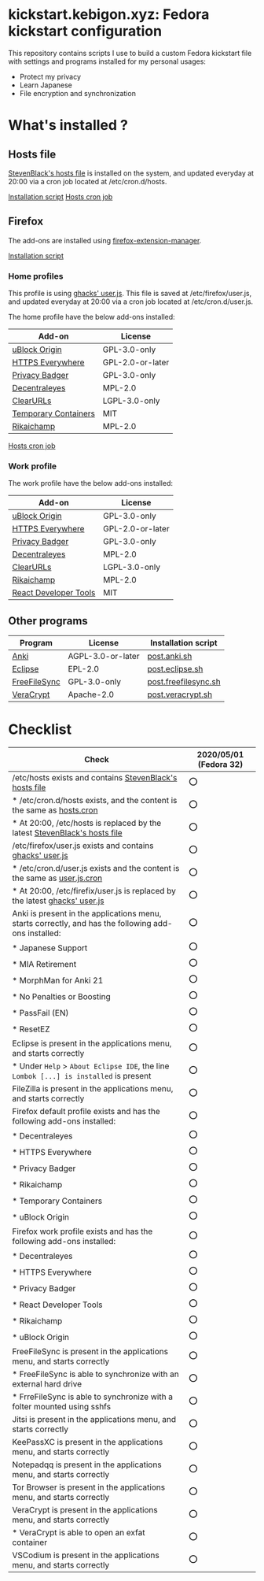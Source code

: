 # kickstart.kebigon.xyz: Fedora kickstart configuration

This repository contains scripts I use to build a custom Fedora kickstart file with settings and programs installed for my personal usages:
* Protect my privacy
* Learn Japanese
* File encryption and synchronization


# What's installed ?

## Hosts file

[StevenBlack's hosts file] is installed on the system, and updated everyday at 20:00 via a cron job located at /etc/cron.d/hosts.

[Installation script](_includes/post.hosts.sh)
[Hosts cron job](config/hosts.cron)

## Firefox

The add-ons are installed using [firefox-extension-manager].

[Installation script](_includes/post.firefox.sh)

### Home profiles

This profile is using [ghacks' user.js]. This file is saved at /etc/firefox/user.js, and updated everyday at 20:00 via a cron job located at /etc/cron.d/user.js.

The home profile have the below add-ons installed:

| Add-on                  | License          |
| ----------------------- | ---------------- |
| [uBlock Origin]         | GPL-3.0-only     |
| [HTTPS Everywhere]      | GPL-2.0-or-later |
| [Privacy Badger]        | GPL-3.0-only     |
| [Decentraleyes]         | MPL-2.0          |
| [ClearURLs]             | LGPL-3.0-only    |
| [Temporary Containers]  | MIT              |
| [Rikaichamp]            | MPL-2.0          |

[Hosts cron job](config/user.js.cron)

### Work profile

The work profile have the below add-ons installed:

| Add-on                  | License          |
| ----------------------- | ---------------- |
| [uBlock Origin]         | GPL-3.0-only     |
| [HTTPS Everywhere]      | GPL-2.0-or-later |
| [Privacy Badger]        | GPL-3.0-only     |
| [Decentraleyes]         | MPL-2.0          |
| [ClearURLs]             | LGPL-3.0-only    |
| [Rikaichamp]            | MPL-2.0          |
| [React Developer Tools] | MIT              |

## Other programs

| Program        | License           | Installation script                                    |
| -------------- | ----------------- | ------------------------------------------------------ |
| [Anki]         | AGPL-3.0-or-later | [post.anki.sh](_includes/post.anki.sh)                 |
| [Eclipse]      | EPL-2.0           | [post.eclipse.sh](_includes/post.eclipse.sh)           |
| [FreeFileSync] | GPL-3.0-only      | [post.freefilesync.sh](_includes/post.freefilesync.sh) |
| [VeraCrypt]    | Apache-2.0        | [post.veracrypt.sh](_includes/post.veracrypt.sh)       |


# Checklist

| Check                                                                                                | 2020/05/01 (Fedora 32) |
| ---------------------------------------------------------------------------------------------------- | ---------------------- |
| /etc/hosts exists and contains [StevenBlack's hosts file]                                            | :o:                    |
| * /etc/cron.d/hosts exists, and the content is the same as [hosts.cron](config/hosts.cron)           | :o:                    |
| * At 20:00, /etc/hosts is replaced by the latest [StevenBlack's hosts file]                          | :o:                    |
| /etc/firefox/user.js exists and contains [ghacks' user.js]                                           | :o:                    |
| * /etc/cron.d/user.js exists and the content is the same as [user.js.cron](config/user.js.cron)      | :o:                    |
| * At 20:00, /etc/firefix/user.js is replaced by the latest [ghacks' user.js]                         | :o:                    |
| Anki is present in the applications menu, starts correctly, and has the following add-ons installed: | :o:                    |
| * Japanese Support                                                                                   | :o:                    |
| * MIA Retirement                                                                                     | :o:                    |
| * MorphMan for Anki 21                                                                               | :o:                    |
| * No Penalties or Boosting                                                                           | :o:                    |
| * PassFail (EN)                                                                                      | :o:                    |
| * ResetEZ                                                                                            | :o:                    |
| Eclipse is present in the applications menu, and starts correctly                                    | :o:                    |
| * Under `Help` > `About Eclipse IDE`, the line `Lombok [...] is installed` is present                | :o:                    |
| FileZilla is present in the applications menu, and starts correctly                                  | :o:                    |
| Firefox default profile exists and has the following add-ons installed:                              | :o:                    |
| * Decentraleyes                                                                                      | :o:                    |
| * HTTPS Everywhere                                                                                   | :o:                    |
| * Privacy Badger                                                                                     | :o:                    |
| * Rikaichamp                                                                                         | :o:                    |
| * Temporary Containers                                                                               | :o:                    |
| * uBlock Origin                                                                                      | :o:                    |
| Firefox work profile exists and has the following add-ons installed:                                 | :o:                    |
| * Decentraleyes                                                                                      | :o:                    |
| * HTTPS Everywhere                                                                                   | :o:                    |
| * Privacy Badger                                                                                     | :o:                    |
| * React Developer Tools                                                                              | :o:                    |
| * Rikaichamp                                                                                         | :o:                    |
| * uBlock Origin                                                                                      | :o:                    |
| FreeFileSync is present in the applications menu, and starts correctly                               | :o:                    |
| * FreeFileSync is able to synchronize with an external hard drive                                    | :o:                    |
| * FrreFileSync is able to synchronize with a folter mounted using sshfs                              | :o:                    |
| Jitsi is present in the applications menu, and starts correctly                                      | :o:                    |
| KeePassXC is present in the applications menu, and starts correctly                                  | :o:                    |
| Notepadqq is present in the applications menu, and starts correctly                                  | :o:                    |
| Tor Browser is present in the applications menu, and starts correctly                                | :o:                    |
| VeraCrypt is present in the applications menu, and starts correctly                                  | :o:                    |
| * VeraCrypt is able to open an exfat container                                                       | :o:                    |
| VSCodium is present in the applications menu, and starts correctly                                   | :o:                    |

[StevenBlack's hosts file]: https://github.com/StevenBlack/hosts
[ghacks' user.js]: https://github.com/ghacksuserjs/ghacks-user.js

[firefox-extension-manager]: https://github.com/NicolasBernaerts/ubuntu-scripts
[uBlock Origin]: https://addons.mozilla.org/firefox/addon/ublock-origin
[HTTPS Everywhere]: https://addons.mozilla.org/firefox/addon/https-everywhere
[Privacy Badger]: https://addons.mozilla.org/firefox/addon/privacy-badger17
[Decentraleyes]: https://addons.mozilla.org/firefox/addon/decentraleyes
[ClearURLs]: https://addons.mozilla.org/firefox/addon/clearurls
[Temporary Containers]: https://addons.mozilla.org/firefox/addon/temporary-containers
[Rikaichamp]: https://addons.mozilla.org/firefox/addon/rikaichamp
[React Developer Tools]: https://addons.mozilla.org/firefox/addon/react-devtools

[Anki]: https://apps.ankiweb.net
[Eclipse]: https://www.eclipse.org
[FreeFileSync]: https://freefilesync.org
[VeraCrypt]: https://www.veracrypt.fr
